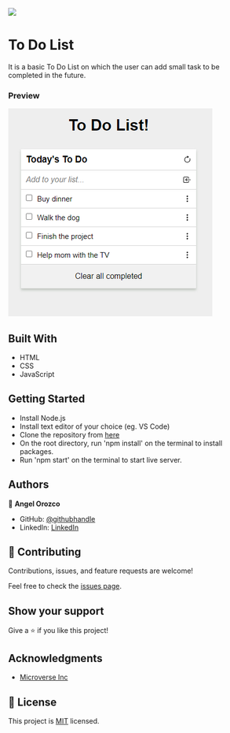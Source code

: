 ![](https://img.shields.io/badge/Microverse-blueviolet)

# To Do List

It is a basic To Do List on which the user can add small task to be completed in the future.

### Preview

![Preview](./preview.png)

## Built With

- HTML
- CSS
- JavaScript

## Getting Started

- Install Node.js
- Install text editor of your choice (eg. VS Code)
- Clone the repository from [here](https://github.com/orozCoding/todolist)
- On the root directory, run 'npm install' on the terminal to install packages.
- Run 'npm start' on the terminal to start live server.

## Authors

👤 **Angel Orozco**

- GitHub: [@githubhandle](https://github.com/orozCoding)
- LinkedIn: [LinkedIn](https://www.linkedin.com/in/angel-orozco-652230228/)

## 🤝 Contributing

Contributions, issues, and feature requests are welcome!

Feel free to check the [issues page](../../issues/).

## Show your support

Give a ⭐️ if you like this project!

## Acknowledgments

- [Microverse Inc](https://www.microverse.org/)

## 📝 License

This project is [MIT](./MIT.md) licensed.
